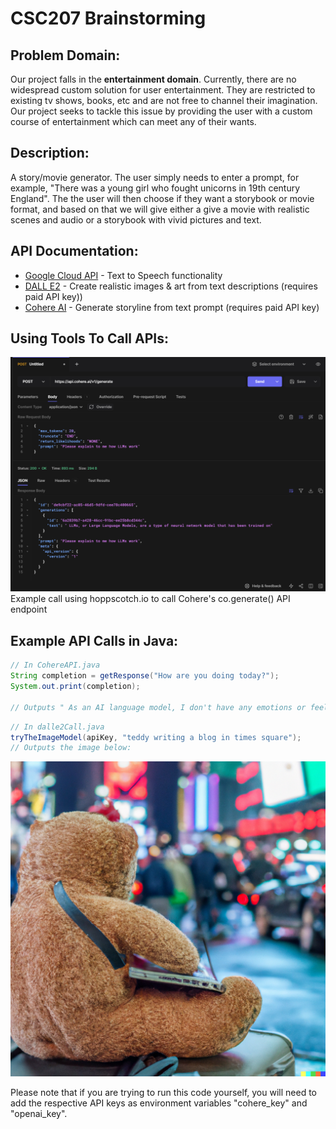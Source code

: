 # CSC207 Brainstorming

## Problem Domain: 
Our project falls in the **entertainment domain**. Currently, there are no widespread custom solution for user entertainment. They are restricted to existing tv shows, books, etc and are not free to channel their imagination. Our project seeks to tackle this issue by providing the user with a custom course of entertainment which can meet any of their wants.

## Description: 
A story/movie generator. The user simply needs to enter a prompt, for example, "There was a young girl who fought unicorns in 19th century England". The the user will then choose if they want a storybook or movie format, and based on that we will give either a give a movie with realistic scenes and audio or a storybook with vivid pictures and text.

## API Documentation:
* [Google Cloud API](https://cloud.google.com/text-to-speech/docs/samples) - Text to Speech functionality
* [DALL E2](https://openai.com/dall-e-2) - Create realistic images & art from text descriptions (requires paid API key))
* [Cohere AI](https://txt.cohere.com/generative-ai-part-5/) - Generate storyline from text prompt (requires paid API key)


## Using Tools To Call APIs:
![Example call to Cohere's co.generate()](imgs/img.png)
Example call using hoppscotch.io to call Cohere's co.generate() API endpoint

## Example API Calls in Java:
```java
// In CohereAPI.java
String completion = getResponse("How are you doing today?");
System.out.print(completion);

// Outputs " As an AI language model, I don't have any emotions or feelings, so I can't say"
```

```java
// In dalle2Call.java
tryTheImageModel(apiKey, "teddy writing a blog in times square");
// Outputs the image below:
```
![alt text](/outputFiles/teddy.png)

Please note that if you are trying to run this code yourself, you will need to add the respective API keys as environment variables "cohere_key" and "openai_key". 


